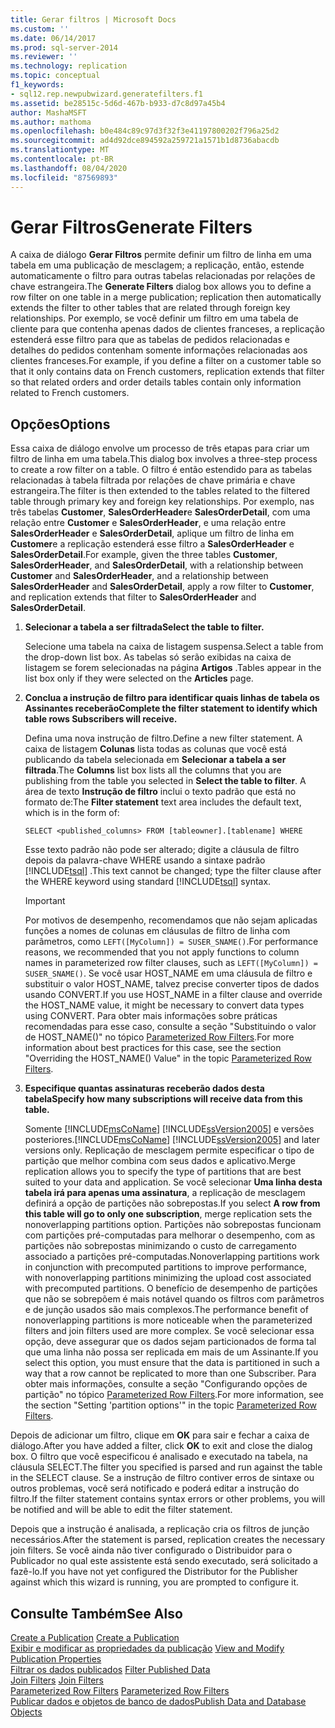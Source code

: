 ```yaml
---
title: Gerar filtros | Microsoft Docs
ms.custom: ''
ms.date: 06/14/2017
ms.prod: sql-server-2014
ms.reviewer: ''
ms.technology: replication
ms.topic: conceptual
f1_keywords:
- sql12.rep.newpubwizard.generatefilters.f1
ms.assetid: be28515c-5d6d-467b-b933-d7c8d97a45b4
author: MashaMSFT
ms.author: mathoma
ms.openlocfilehash: b0e484c89c97d3f32f3e41197800202f796a25d2
ms.sourcegitcommit: ad4d92dce894592a259721a1571b1d8736abacdb
ms.translationtype: MT
ms.contentlocale: pt-BR
ms.lasthandoff: 08/04/2020
ms.locfileid: "87569893"
---
```

# <a name="generate-filters"></a><span data-ttu-id="06bf4-102">Gerar Filtros</span><span class="sxs-lookup"><span data-stu-id="06bf4-102">Generate Filters</span></span>
  <span data-ttu-id="06bf4-103">A caixa de diálogo **Gerar Filtros** permite definir um filtro de linha em uma tabela em uma publicação de mesclagem; a replicação, então, estende automaticamente o filtro para outras tabelas relacionadas por relações de chave estrangeira.</span><span class="sxs-lookup"><span data-stu-id="06bf4-103">The **Generate Filters** dialog box allows you to define a row filter on one table in a merge publication; replication then automatically extends the filter to other tables that are related through foreign key relationships.</span></span> <span data-ttu-id="06bf4-104">Por exemplo, se você definir um filtro em uma tabela de cliente para que contenha apenas dados de clientes franceses, a replicação estenderá esse filtro para que as tabelas de pedidos relacionadas e detalhes do pedidos contenham somente informações relacionadas aos clientes franceses.</span><span class="sxs-lookup"><span data-stu-id="06bf4-104">For example, if you define a filter on a customer table so that it only contains data on French customers, replication extends that filter so that related orders and order details tables contain only information related to French customers.</span></span>  
  
## <a name="options"></a><span data-ttu-id="06bf4-105">Opções</span><span class="sxs-lookup"><span data-stu-id="06bf4-105">Options</span></span>  
 <span data-ttu-id="06bf4-106">Essa caixa de diálogo envolve um processo de três etapas para criar um filtro de linha em uma tabela.</span><span class="sxs-lookup"><span data-stu-id="06bf4-106">This dialog box involves a three-step process to create a row filter on a table.</span></span> <span data-ttu-id="06bf4-107">O filtro é então estendido para as tabelas relacionadas à tabela filtrada por relações de chave primária e chave estrangeira.</span><span class="sxs-lookup"><span data-stu-id="06bf4-107">The filter is then extended to the tables related to the filtered table through primary key and foreign key relationships.</span></span> <span data-ttu-id="06bf4-108">Por exemplo, nas três tabelas **Customer**, **SalesOrderHeader**e **SalesOrderDetail**, com uma relação entre **Customer** e **SalesOrderHeader**, e uma relação entre **SalesOrderHeader** e **SalesOrderDetail**, aplique um filtro de linha em **Customer**e a replicação estenderá esse filtro a **SalesOrderHeader** e **SalesOrderDetail**.</span><span class="sxs-lookup"><span data-stu-id="06bf4-108">For example, given the three tables **Customer**, **SalesOrderHeader**, and **SalesOrderDetail**, with a relationship between **Customer** and **SalesOrderHeader**, and a relationship between **SalesOrderHeader** and **SalesOrderDetail**, apply a row filter to **Customer**, and replication extends that filter to **SalesOrderHeader** and **SalesOrderDetail**.</span></span>  
  
1.  <span data-ttu-id="06bf4-109">**Selecionar a tabela a ser filtrada**</span><span class="sxs-lookup"><span data-stu-id="06bf4-109">**Select the table to filter.**</span></span>  
  
     <span data-ttu-id="06bf4-110">Selecione uma tabela na caixa de listagem suspensa.</span><span class="sxs-lookup"><span data-stu-id="06bf4-110">Select a table from the drop-down list box.</span></span> <span data-ttu-id="06bf4-111">As tabelas só serão exibidas na caixa de listagem se forem selecionadas na página **Artigos** .</span><span class="sxs-lookup"><span data-stu-id="06bf4-111">Tables appear in the list box only if they were selected on the **Articles** page.</span></span>  
  
2.  <span data-ttu-id="06bf4-112">**Conclua a instrução de filtro para identificar quais linhas de tabela os Assinantes receberão**</span><span class="sxs-lookup"><span data-stu-id="06bf4-112">**Complete the filter statement to identify which table rows Subscribers will receive.**</span></span>  
  
     <span data-ttu-id="06bf4-113">Defina uma nova instrução de filtro.</span><span class="sxs-lookup"><span data-stu-id="06bf4-113">Define a new filter statement.</span></span> <span data-ttu-id="06bf4-114">A caixa de listagem **Colunas** lista todas as colunas que você está publicando da tabela selecionada em **Selecionar a tabela a ser filtrada**.</span><span class="sxs-lookup"><span data-stu-id="06bf4-114">The **Columns** list box lists all the columns that you are publishing from the table you selected in **Select the table to filter**.</span></span> <span data-ttu-id="06bf4-115">A área de texto **Instrução de filtro** inclui o texto padrão que está no formato de:</span><span class="sxs-lookup"><span data-stu-id="06bf4-115">The **Filter statement** text area includes the default text, which is in the form of:</span></span>  
  
     `SELECT <published_columns> FROM [tableowner].[tablename] WHERE`  
  
     <span data-ttu-id="06bf4-116">Esse texto padrão não pode ser alterado; digite a cláusula de filtro depois da palavra-chave WHERE usando a sintaxe padrão [!INCLUDE[tsql](../../includes/tsql-md.md)] .</span><span class="sxs-lookup"><span data-stu-id="06bf4-116">This text cannot be changed; type the filter clause after the WHERE keyword using standard [!INCLUDE[tsql](../../includes/tsql-md.md)] syntax.</span></span>  
  
    > [!IMPORTANT]  
    >  <span data-ttu-id="06bf4-117">Por motivos de desempenho, recomendamos que não sejam aplicadas funções a nomes de colunas em cláusulas de filtro de linha com parâmetros, como `LEFT([MyColumn]) = SUSER_SNAME()`.</span><span class="sxs-lookup"><span data-stu-id="06bf4-117">For performance reasons, we recommended that you not apply functions to column names in parameterized row filter clauses, such as `LEFT([MyColumn]) = SUSER_SNAME()`.</span></span> <span data-ttu-id="06bf4-118">Se você usar HOST_NAME em uma cláusula de filtro e substituir o valor HOST_NAME, talvez precise converter tipos de dados usando CONVERT.</span><span class="sxs-lookup"><span data-stu-id="06bf4-118">If you use HOST_NAME in a filter clause and override the HOST_NAME value, it might be necessary to convert data types using CONVERT.</span></span> <span data-ttu-id="06bf4-119">Para obter mais informações sobre práticas recomendadas para esse caso, consulte a seção "Substituindo o valor de HOST_NAME()" no tópico [Parameterized Row Filters](merge/parameterized-filters-parameterized-row-filters.md).</span><span class="sxs-lookup"><span data-stu-id="06bf4-119">For more information about best practices for this case, see the section "Overriding the HOST_NAME() Value" in the topic [Parameterized Row Filters](merge/parameterized-filters-parameterized-row-filters.md).</span></span>  
  
3.  <span data-ttu-id="06bf4-120">**Especifique quantas assinaturas receberão dados desta tabela**</span><span class="sxs-lookup"><span data-stu-id="06bf4-120">**Specify how many subscriptions will receive data from this table.**</span></span>  
  
     <span data-ttu-id="06bf4-121">Somente [!INCLUDE[msCoName](../../includes/msconame-md.md)] [!INCLUDE[ssVersion2005](../../includes/ssversion2005-md.md)] e versões posteriores.</span><span class="sxs-lookup"><span data-stu-id="06bf4-121">[!INCLUDE[msCoName](../../includes/msconame-md.md)] [!INCLUDE[ssVersion2005](../../includes/ssversion2005-md.md)] and later versions only.</span></span> <span data-ttu-id="06bf4-122">Replicação de mesclagem permite especificar o tipo de partição que melhor combina com seus dados e aplicativo.</span><span class="sxs-lookup"><span data-stu-id="06bf4-122">Merge replication allows you to specify the type of partitions that are best suited to your data and application.</span></span> <span data-ttu-id="06bf4-123">Se você selecionar **Uma linha desta tabela irá para apenas uma assinatura**, a replicação de mesclagem definirá a opção de partições não sobrepostas.</span><span class="sxs-lookup"><span data-stu-id="06bf4-123">If you select **A row from this table will go to only one subscription**, merge replication sets the nonoverlapping partitions option.</span></span> <span data-ttu-id="06bf4-124">Partições não sobrepostas funcionam com partições pré-computadas para melhorar o desempenho, com as partições não sobrepostas minimizando o custo de carregamento associado a partições pré-computadas.</span><span class="sxs-lookup"><span data-stu-id="06bf4-124">Nonoverlapping partitions work in conjunction with precomputed partitions to improve performance, with nonoverlapping partitions minimizing the upload cost associated with precomputed partitions.</span></span> <span data-ttu-id="06bf4-125">O benefício de desempenho de partições que não se sobrepõem é mais notável quando os filtros com parâmetros e de junção usados são mais complexos.</span><span class="sxs-lookup"><span data-stu-id="06bf4-125">The performance benefit of nonoverlapping partitions is more noticeable when the parameterized filters and join filters used are more complex.</span></span> <span data-ttu-id="06bf4-126">Se você selecionar essa opção, deve assegurar que os dados sejam particionados de forma tal que uma linha não possa ser replicada em mais de um Assinante.</span><span class="sxs-lookup"><span data-stu-id="06bf4-126">If you select this option, you must ensure that the data is partitioned in such a way that a row cannot be replicated to more than one Subscriber.</span></span> <span data-ttu-id="06bf4-127">Para obter mais informações, consulte a seção "Configurando opções de partição" no tópico [Parameterized Row Filters](merge/parameterized-filters-parameterized-row-filters.md).</span><span class="sxs-lookup"><span data-stu-id="06bf4-127">For more information, see the section "Setting 'partition options'" in the topic [Parameterized Row Filters](merge/parameterized-filters-parameterized-row-filters.md).</span></span>  
  
 <span data-ttu-id="06bf4-128">Depois de adicionar um filtro, clique em **OK** para sair e fechar a caixa de diálogo.</span><span class="sxs-lookup"><span data-stu-id="06bf4-128">After you have added a filter, click **OK** to exit and close the dialog box.</span></span> <span data-ttu-id="06bf4-129">O filtro que você especificou é analisado e executado na tabela, na cláusula SELECT.</span><span class="sxs-lookup"><span data-stu-id="06bf4-129">The filter you specified is parsed and run against the table in the SELECT clause.</span></span> <span data-ttu-id="06bf4-130">Se a instrução de filtro contiver erros de sintaxe ou outros problemas, você será notificado e poderá editar a instrução do filtro.</span><span class="sxs-lookup"><span data-stu-id="06bf4-130">If the filter statement contains syntax errors or other problems, you will be notified and will be able to edit the filter statement.</span></span>  
  
 <span data-ttu-id="06bf4-131">Depois que a instrução é analisada, a replicação cria os filtros de junção necessários.</span><span class="sxs-lookup"><span data-stu-id="06bf4-131">After the statement is parsed, replication creates the necessary join filters.</span></span> <span data-ttu-id="06bf4-132">Se você ainda não tiver configurado o Distribuidor para o Publicador no qual este assistente está sendo executado, será solicitado a fazê-lo.</span><span class="sxs-lookup"><span data-stu-id="06bf4-132">If you have not yet configured the Distributor for the Publisher against which this wizard is running, you are prompted to configure it.</span></span>  
  
## <a name="see-also"></a><span data-ttu-id="06bf4-133">Consulte Também</span><span class="sxs-lookup"><span data-stu-id="06bf4-133">See Also</span></span>  
 <span data-ttu-id="06bf4-134">[Create a Publication](publish/create-a-publication.md) </span><span class="sxs-lookup"><span data-stu-id="06bf4-134">[Create a Publication](publish/create-a-publication.md) </span></span>  
 <span data-ttu-id="06bf4-135">[Exibir e modificar as propriedades da publicação](publish/view-and-modify-publication-properties.md) </span><span class="sxs-lookup"><span data-stu-id="06bf4-135">[View and Modify Publication Properties](publish/view-and-modify-publication-properties.md) </span></span>  
 <span data-ttu-id="06bf4-136">[Filtrar os dados publicados](publish/filter-published-data.md) </span><span class="sxs-lookup"><span data-stu-id="06bf4-136">[Filter Published Data](publish/filter-published-data.md) </span></span>  
 <span data-ttu-id="06bf4-137">[Join Filters](merge/join-filters.md) </span><span class="sxs-lookup"><span data-stu-id="06bf4-137">[Join Filters](merge/join-filters.md) </span></span>  
 <span data-ttu-id="06bf4-138">[Parameterized Row Filters](merge/parameterized-filters-parameterized-row-filters.md) </span><span class="sxs-lookup"><span data-stu-id="06bf4-138">[Parameterized Row Filters](merge/parameterized-filters-parameterized-row-filters.md) </span></span>  
 [<span data-ttu-id="06bf4-139">Publicar dados e objetos de banco de dados</span><span class="sxs-lookup"><span data-stu-id="06bf4-139">Publish Data and Database Objects</span></span>](publish/publish-data-and-database-objects.md)  
  
  
